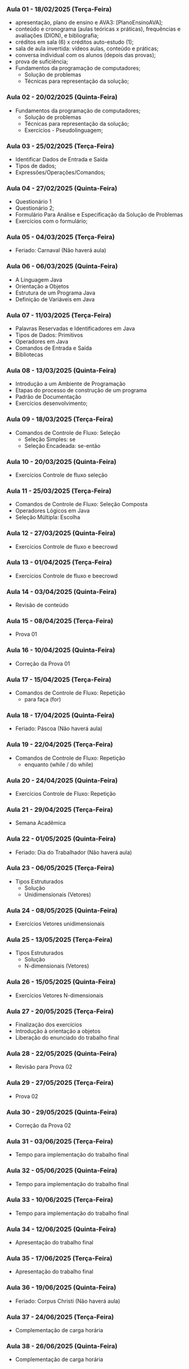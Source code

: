 ### Aula 01 - 18/02/2025 (Terça-Feira)  
- apresentação, plano de ensino e AVA3: [PlanoEnsinoAVA];  
- conteúdo e cronograma (aulas teóricas x práticas), frequências e avaliações (DION), e bibliografia;  
- créditos em sala (6) x créditos auto-estudo (1);  
- sala de aula invertida: vídeos aulas, conteúdo e práticas;  
- conversa individual com os alunos (depois das provas);  
- prova de suficiência; 
- Fundamentos da programação de computadores;  
    - Solução de problemas  
    - Técnicas para representação da solução;  
### Aula 02 - 20/02/2025 (Quinta-Feira)  
- Fundamentos da programação de computadores;  
    - Solução de problemas  
    - Técnicas para representação da solução;  
    - Exercícios - Pseudolinguagem;  
### Aula 03 - 25/02/2025 (Terça-Feira)  
- Identificar Dados de Entrada e Saída​  
- Tipos de dados;  
- Expressões/Operações/Comandos;  
### Aula 04 - 27/02/2025 (Quinta-Feira)  
- Questionário 1  
- Questionário 2;  
- Formulário Para Análise e Especificação da Solução de Problemas  
- Exercícios com o formulário;  
### Aula 05 - 04/03/2025 (Terça-Feira)  
- Feriado: Carnaval (Não haverá aula)  
### Aula 06 - 06/03/2025 (Quinta-Feira)  
- A Linguagem Java  
- Orientação a Objetos​  
- Estrutura de um Programa Java​  
- Definição de Variáveis em Java​  
### Aula 07 - 11/03/2025 (Terça-Feira)  
- Palavras Reservadas e Identificadores em Java  
- Tipos de Dados: Primitivos  
- Operadores em Java  
- Comandos de Entrada e Saída  
- Bibliotecas  
### Aula 08 - 13/03/2025 (Quinta-Feira)  
- Introdução a um Ambiente de Programação  
- Etapas do processo de construção de um programa​
- Padrão de Documentação
- Exercícios desenvolvimento;  
### Aula 09 - 18/03/2025 (Terça-Feira)  
- Comandos de Controle de Fluxo​: Seleção
    - Seleção Simples: se  
    - Seleção Encadeada: se-então  
### Aula 10 - 20/03/2025 (Quinta-Feira)  
- Exercícios Controle de fluxo seleção  
### Aula 11 - 25/03/2025 (Terça-Feira)  
- Comandos de Controle de Fluxo​: Seleção Composta  
- Operadores Lógicos em Java  
- Seleção Múltipla: Escolha  
### Aula 12 - 27/03/2025 (Quinta-Feira)  
- Exercícios Controle de fluxo e beecrowd  
### Aula 13 - 01/04/2025 (Terça-Feira)  
- Exercícios Controle de fluxo e beecrowd  
### Aula 14 - 03/04/2025 (Quinta-Feira)  
- Revisão de conteúdo  
### Aula 15 - 08/04/2025 (Terça-Feira)  
- Prova 01  
### Aula 16 - 10/04/2025 (Quinta-Feira)  
- Correção da Prova 01  
### Aula 17 - 15/04/2025 (Terça-Feira)  
- Comandos de Controle de Fluxo​: Repetição  
    - para faça (for)  
### Aula 18 - 17/04/2025 (Quinta-Feira)  
- Feriado: Páscoa (Não haverá aula)  
### Aula 19 - 22/04/2025 (Terça-Feira)  
- Comandos de Controle de Fluxo​: Repetição  
    - enquanto (while / do while)  
### Aula 20 - 24/04/2025 (Quinta-Feira)  
- Exercícios Controle de Fluxo​: Repetição
### Aula 21 - 29/04/2025 (Terça-Feira)  
- Semana Acadêmica  
### Aula 22 - 01/05/2025 (Quinta-Feira)  
- Feriado: Dia do Trabalhador (Não haverá aula)  
### Aula 23 - 06/05/2025 (Terça-Feira)  
- Tipos Estruturados  
    - Solução  
    - Unidimensionais (Vetores)
### Aula 24 - 08/05/2025 (Quinta-Feira)  
- Exercícios Vetores unidimensionais  
### Aula 25 - 13/05/2025 (Terça-Feira)  
- Tipos Estruturados  
    - Solução  
    - N-dimensionais (Vetores)  
### Aula 26 - 15/05/2025 (Quinta-Feira)  
- Exercícios Vetores N-dimensionais  
### Aula 27 - 20/05/2025 (Terça-Feira)  
- Finalização dos exercícios  
- Introdução à orientação a objetos  
- Liberação do enunciado do trabalho final  
### Aula 28 - 22/05/2025 (Quinta-Feira)  
- Revisão para Prova 02  
### Aula 29 - 27/05/2025 (Terça-Feira)  
- Prova 02  
### Aula 30 - 29/05/2025 (Quinta-Feira)  
- Correção da Prova 02  
### Aula 31 - 03/06/2025 (Terça-Feira)  
- Tempo para implementação do trabalho final  
### Aula 32 - 05/06/2025 (Quinta-Feira)  
- Tempo para implementação do trabalho final  
### Aula 33 - 10/06/2025 (Terça-Feira)  
- Tempo para implementação do trabalho final  
### Aula 34 - 12/06/2025 (Quinta-Feira)  
- Apresentação do trabalho final  
### Aula 35 - 17/06/2025 (Terça-Feira)  
- Apresentação do trabalho final  
### Aula 36 - 19/06/2025 (Quinta-Feira)  
- Feriado: Corpus Christi (Não haverá aula)  
### Aula 37 - 24/06/2025 (Terça-Feira)  
- Complementação de carga horária  
### Aula 38 - 26/06/2025 (Quinta-Feira)  
-  Complementação de carga horária
